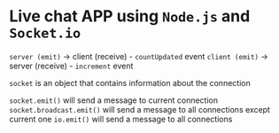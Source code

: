 # Live chat APP using `Node.js` and `Socket.io`

`server (emit)` -> client (receive) - `countUpdated` event
`client (emit)` -> server (receive) - `increment` event

`socket` is an object that contains information about the connection

`socket.emit()` will send a message to current connection
`socket.broadcast.emit()` will send a message to all connections except current one
`io.emit()` will send a message to all connections
